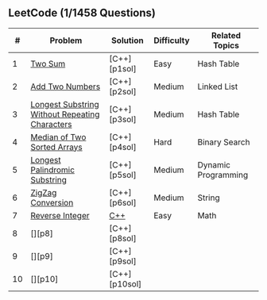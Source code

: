 ## LeetCode (1/1458 Questions)
| # | Problem | Solution | Difficulty | Related Topics |
|---| ------- | -------- | ---------- | -------------- |
|1|[Two Sum][p1]                                                   |[C++][p1sol]    |Easy         |Hash Table
|2|[Add Two Numbers][p2]                                           |[C++][p2sol]     |Medium       |Linked List
|3|[Longest Substring Without Repeating Characters][p3]            |[C++][p3sol]     |Medium       |Hash Table
|4|[Median of Two Sorted Arrays][p4]                               |[C++][p4sol]     |Hard         |Binary Search
|5|[Longest Palindromic Substring][p5]                             |[C++][p5sol]     |Medium       |Dynamic Programming
|6|[ZigZag Conversion][p6]                                         |[C++][p6sol]     |Medium       |String
|7|[Reverse Integer][p7]                                           |[C++][p7sol]     |Easy         |Math
|8|[][p8]                                           |[C++][p8sol]     |         |
|9|[][p9]                                           |[C++][p9sol]     |         |
|10|[][p10]                                           |[C++][p10sol]     |         |



[p1]: https://leetcode.com/problems/two-sum/
[p2]: https://leetcode.com/problems/add-two-numbers/
[p3]: https://leetcode.com/problems/longest-substring-without-repeating-characters/
[p4]: https://leetcode.com/problems/median-of-two-sorted-arrays/
[p5]: https://leetcode.com/problems/longest-palindromic-substring/
[p6]: https://leetcode.com/problems/zigzag-conversion/
[p7]: https://leetcode.com/problems/reverse-integer/
[p7sol]: /Solution/Q7_Reverse%20Integer.cpp


